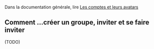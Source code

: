 Dans la documentation générale, lire <a href="$$/appli/comptes.html" target="_blank">Les comptes et leurs avatars</a>

## Comment ...créer un groupe, inviter et se faire inviter
(TODO)